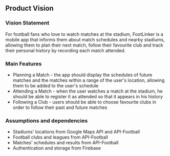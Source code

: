 
## Product Vision

### Vision Statement

For football fans who love to watch matches at the stadium, FootLinker is a mobile app that informs them about match schedules and nearby stadiums, allowing them to plan their next match, follow their favourite club and track their personal history by recording each match attended.

### Main Features
- Planning a Match - the app should display the schedules of future matches and the matches within a range of the user's location, allowing them to be added to the user's schedule
- Attending a Match - when the user watches a match at the stadium, he should be able to register it as attended so that it appears in his history
- Following a Club - users should be able to choose favourite clubs in order to follow their past and future matches

### Assumptions and dependencies
- Stadiums' locations from Google Maps API and API-Football
- Football clubs and leagues from API-Football
- Matches' schedules and results from API-Football
- Authentication and storage from Firebase
